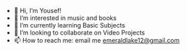 - 👋 Hi, I’m Yousef!
- 👀 I’m interested in music and books   
- 🌱 I’m currently learning Basic Subjects
- 💞️ I’m looking to collaborate on Video Projects 
- 📫 How to reach me: email me emeraldlake12@gmail.com

<!---
MizukiiQ/MizukiiQ is a ✨ special ✨ repository because its `README.md` (this file) appears on your GitHub profile.
You can click the Preview link to take a look at your changes.
--->
